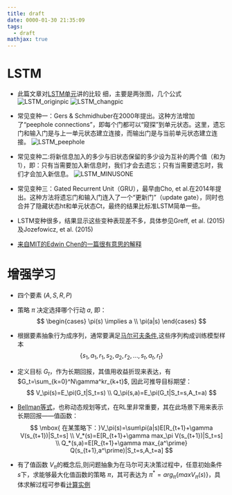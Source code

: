 ```yaml
---
title: draft
date: 0000-01-30 21:35:09
tags:
  - draft
mathjax: true
---
```


# LSTM
* 此篇文章对[LSTM单元](http://blog.csdn.net/songhk0209/article/details/71134698)讲的比较 细，主要是两张图，几个公式
![LSTM_originpic](http://p15i7i801.bkt.clouddn.com/34b4636de5dbb1676a6d547beb412cbc.png)
![LSTM_changpic](http://p15i7i801.bkt.clouddn.com/f579fb8e69d5b8920f84bf8936fd629c.png)

* 常见变种一：Gers & Schmidhuber在2000年提出。这种方法增加了“peephole connections”，即每个门都可以“窥探”到单元状态。这里，遗忘门和输入门是与上一单元状态建立连接，而输出门是与当前单元状态建立连接。
![LSTM_peephole](http://p15i7i801.bkt.clouddn.com/2488e6f9c12e514cea6088e878046b90.png)

* 常见变种二:将新信息加入的多少与旧状态保留的多少设为互补的两个值（和为1），即：只有当需要加入新信息时，我们才会去遗忘；只有当需要遗忘时，我们才会加入新信息。
![LSTM_MINUSONE](http://p15i7i801.bkt.clouddn.com/78d2296bdfe71e20e12cb13961a2c80a.png)

* 常见变种三：Gated Recurrent Unit（GRU），最早由Cho, et al.在2014年提出。这种方法将遗忘门和输入门连入了一个“更新门”（update gate），同时也合并了隐藏状态ht和单元状态Ct，最终的结果比标准LSTM简单一些。
* LSTM变种很多，结果显示这些变种表现差不多，具体参见Greff, et al. (2015)及Jozefowicz, et al. (2015)
* [来自MIT的Edwin Chen的一篇很有意思的解释](https://zhuanlan.zhihu.com/p/27345523)

# 增强学习
* 四个要素 $(A,S,R,P)$

* 策略 $\pi$ 决定选择哪个行动 $a$, 即：
  $$
  \begin{cases}
  \pi(s) \implies a \\
  \pi(a|s)
  \end{cases}
  $$
* 根据要素抽象行为成序列，通常要满足[马尔可夫条件](http://www.cnblogs.com/jinxulin/p/3517377.html),这些序列构成训练模型样本
  $$ \{s_1,a_1,r_1,s_2,a_2,r_2,...,s_t,a_t,r_t\} $$
* 定义目标 $G_t$，作为长期回报，其值用收益折现来表达，有 $G_t=\sum_{k=0}^N\gamma^kr_{k+t}$, 因此可推导目标期望：
$$
V_\pi(s)=E_\pi(G_t|S_t=s)  \\
Q_\pi(s,a)=E_\pi(G_t|S_t=s,A_t=a)
$$
* [Bellman等式](https://en.wikipedia.org/wiki/Bellman_equation)，也称动态规划等式，在RL里非常重要，其在此场景下用来表示长期回报——值函数：
$$
\mbox{ 在某策略下：}V_\pi(s)=\sum\pi(a|s)E[R_{t+1}+\gamma V(s_{t+1})|S_t=s]  \\
 V_*(s)=E[R_{t+1}+\gamma max_\pi V(s_{t+1})|S_t=s]  \\
 Q_*(s,a)=E[R_{t+1}+\gamma max_{a^\prime} Q(s_{t+1},a^\prime)|S_t=s,A_t=a]
$$
* 有了值函数 $V_\pi$的概念后,则问题抽象为在马尔可夫决策过程中，任意初始条件 $s$下，求能够最大化值函数的策略 $\pi$，其可表达为 $\pi^*=arg_\pi \{maxV_\pi(s)\}$，具体求解过程可参看[计算实例](http://www.cnblogs.com/jinxulin/p/3517377.html)
